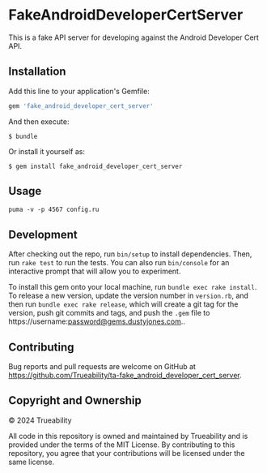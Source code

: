# FakeAndroidDeveloperCertServer

This is a fake API server for developing against the Android Developer Cert API. 


## Installation

Add this line to your application's Gemfile:

```ruby
gem 'fake_android_developer_cert_server'
```

And then execute:

    $ bundle

Or install it yourself as:

    $ gem install fake_android_developer_cert_server

## Usage

    puma -v -p 4567 config.ru

## Development

After checking out the repo, run `bin/setup` to install dependencies. Then, run `rake test` to run the tests. You can also run `bin/console` for an interactive prompt that will allow you to experiment.

To install this gem onto your local machine, run `bundle exec rake install`. To release a new version, update the version number in `version.rb`, and then run `bundle exec rake release`, which will create a git tag for the version, push git commits and tags, and push the `.gem` file to https://username:password@gems.dustyjones.com..

## Contributing

Bug reports and pull requests are welcome on GitHub at https://github.com/Trueability/ta-fake_android_developer_cert_server.

## Copyright and Ownership

© 2024 Trueability

All code in this repository is owned and maintained by Trueability and is provided under the terms of the MIT License. By contributing to this repository, you agree that your contributions will be licensed under the same license.

